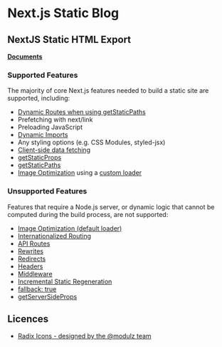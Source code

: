 # Next.js Static Blog

## NextJS Static HTML Export

[**Documents**](https://nextjs.org/docs/advanced-features/static-html-export)

### Supported Features

The majority of core Next.js features needed to build a static site are supported, including:

- [Dynamic Routes when using getStaticPaths](https://nextjs.org/docs/routing/dynamic-routes)
- Prefetching with next/link
- Preloading JavaScript
- [Dynamic Imports](https://nextjs.org/docs/advanced-features/dynamic-import)
- Any styling options (e.g. CSS Modules, styled-jsx)
- [Client-side data fetching](https://nextjs.org/docs/basic-features/data-fetching/client-side)
- [getStaticProps](https://nextjs.org/docs/basic-features/data-fetching/get-static-props)
- [getStaticPaths](https://nextjs.org/docs/basic-features/data-fetching/get-static-paths)
- [Image Optimization](https://nextjs.org/docs/basic-features/image-optimization) using a [custom loader](https://nextjs.org/docs/basic-features/image-optimization#loader)

### Unsupported Features

Features that require a Node.js server, or dynamic logic that cannot be computed during the build process, are not supported:

- [Image Optimization (default loader)](https://nextjs.org/docs/basic-features/image-optimization)
- [Internationalized Routing](https://nextjs.org/docs/advanced-features/i18n-routing)
- [API Routes](https://nextjs.org/docs/api-routes/introduction)
- [Rewrites](https://nextjs.org/docs/api-reference/next.config.js/rewrites)
- [Redirects](https://nextjs.org/docs/api-reference/next.config.js/redirects)
- [Headers](https://nextjs.org/docs/api-reference/next.config.js/headers)
- [Middleware](https://nextjs.org/docs/middleware)
- [Incremental Static Regeneration](https://nextjs.org/docs/basic-features/data-fetching/incremental-static-regeneration)
- [fallback: true](https://nextjs.org/docs/api-reference/data-fetching/get-static-paths#fallback-true)
- [getServerSideProps](https://nextjs.org/docs/basic-features/data-fetching/get-server-side-props)

## Licences

- [Radix Icons - designed by the @modulz team](https://icons.modulz.app/)
